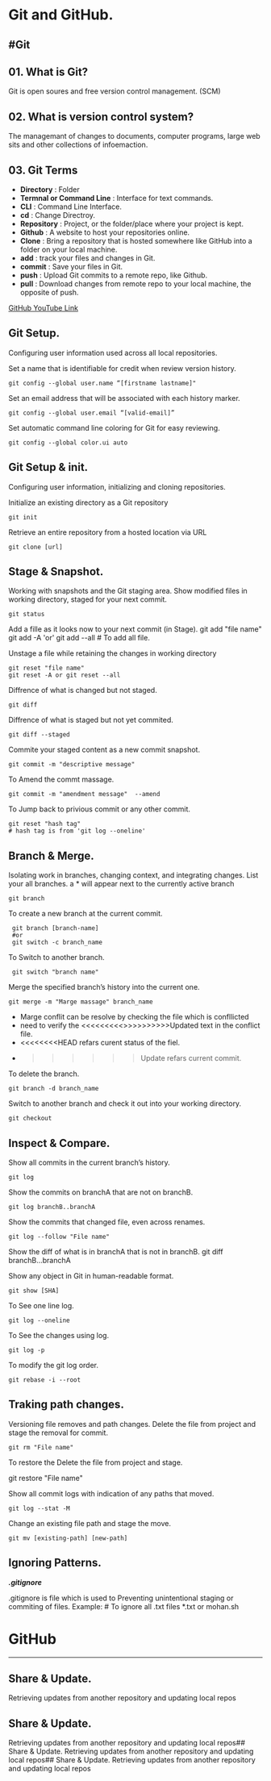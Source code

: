 # Git and GitHub.

#Git
----
## 01. What is Git?
   Git is open soures and free version control management. (SCM)

## 02. What is version control system?
   The managemant of changes to documents, computer programs, large web sits and other collections of infoemaction.

## 03. Git Terms
   - **Directory** : Folder
   - **Termnal or Command Line** : Interface for text commands.
   - **CLI** : Command Line Interface.
   - **cd** : Change Directroy.
   - **Repository** : Project, or the folder/place where your project is kept.
   - **Github** : A website to host your repositories online.
   - **Clone** : Bring a repository that is hosted somewhere like GitHub into a folder on your local machine.
   - **add** : track your files and changes in Git.
   - **commit** : Save your files in Git.
   - **push** : Upload Git commits to a remote repo, like Github.
   - **pull** : Download changes from remote repo to your local machine, the opposite of push.

[GitHub YouTube Link](https://www.youtube.com/watch?v=tRZGeaHPoaw)

## Git Setup.
   Configuring user information used across all local repositories.

Set a name that is identifiable for credit when review version history.

    git config --global user.name “[firstname lastname]"

Set an email address that will be associated with each history marker.	

    git config --global user.email “[valid-email]”

Set automatic command line coloring for Git for easy reviewing.

    git config --global color.ui auto

## Git Setup & init.
   Configuring user information, initializing and cloning repositories.

Initialize an existing directory as a Git repository

    git init

Retrieve an entire repository from a hosted location via URL

    git clone [url]

## Stage & Snapshot.
Working with snapshots and the Git staging area.
Show modified files in working directory, staged for your next commit.

    git status

Add a fille as it looks now to your next commit (in Stage).
    git add "file name"
    git add -A 'or' git add --all # To add all file.

Unstage a file while retaining the changes in working directory

    git reset "file name"
    git reset -A or git reset --all

Diffrence of what is changed but not staged.

    git diff

Diffrence of what is staged but not yet commited.

    git diff --staged

Commite your staged content as a new commit snapshot.

    git commit -m "descriptive message"

To Amend the commt massage.

    git commit -m "amendment message"  --amend

To Jump back to privious commit or any other commit.

    git reset "hash tag"
    # hash tag is from 'git log --oneline'
    
## Branch & Merge.
Isolating work in branches, changing context, and integrating changes.
List your all branches. a * will appear next to the currently active branch

    git branch
    
To create a new branch at the current commit.

     git branch [branch-name]
     #or
     git switch -c branch_name

To Switch to another branch.

     git switch "branch name"
    
Merge the specified branch’s history into the current one.

    git merge -m "Marge massage" branch_name
    
- Marge conflit can be resolve by checking the file which is confllicted
- need to verify the <<<<<<<<<<HEAD and  >>>>>>>>>>>Updated text in the conflict file.
- <<<<<<<<HEAD refars curent status of the fiel.
- >>>>>>Update refars current commit.

To delete the branch.

    git branch -d branch_name

Switch to another branch and check it out into your working directory.

    git checkout

## Inspect & Compare.
Show all commits in the current branch’s history.

    git log

Show the commits on branchA that are not on branchB.

    git log branchB..branchA

Show the commits that changed file, even across renames.

    git log --follow "File name"
    
Show the diff of what is in branchA that is not in branchB.
    git diff branchB...branchA 

Show any object in Git in human-readable format.

    git show [SHA]
    
To See one line log.

    git log --oneline

To See the changes using log.

    git log -p

To modify the git log order.

    git rebase -i --root
    
## Traking path changes.
Versioning file removes and path changes.
Delete the file from project and stage the removal for commit.

    git rm "File name"

To restore the Delete the file from project and stage.

   git restore "File name"

Show all commit logs with indication of any paths that moved.

    git log --stat -M

Change an existing file path and stage the move.

    git mv [existing-path] [new-path]

## Ignoring Patterns.
***.gitignore***

.gitignore is file which is used to Preventing unintentional staging or commiting of files.
     Example:
        # To ignore all .txt files
        *.txt
	or
	mohan.sh

# GitHub
---------
 ## Share & Update.
Retrieving updates from another repository and updating local repos


## Share & Update.
Retrieving updates from another repository and updating local repos## Share & Update.
Retrieving updates from another repository and updating local repos## Share & Update.
Retrieving updates from another repository and updating local repos





